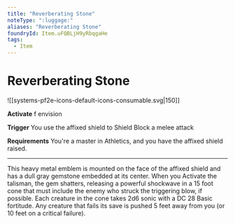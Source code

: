 ```yaml
---
title: "Reverberating Stone"
noteType: ":luggage:"
aliases: "Reverberating Stone"
foundryId: Item.uFQBLjH9yRbqgaHe
tags:
  - Item
---
```


# Reverberating Stone
![[systems-pf2e-icons-default-icons-consumable.svg|150]]

**Activate** f envision

**Trigger** You use the affixed shield to Shield Block a melee attack

**Requirements** You're a master in Athletics, and you have the affixed shield raised.

* * *

This heavy metal emblem is mounted on the face of the affixed shield and has a dull gray gemstone embedded at its center. When you Activate the talisman, the gem shatters, releasing a powerful shockwave in a 15 foot cone that must include the enemy who struck the triggering blow, if possible. Each creature in the cone takes 2d6 sonic with a DC 28 Basic fortitude. Any creature that fails its save is pushed 5 feet away from you (or 10 feet on a critical failure).
